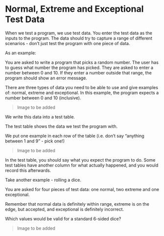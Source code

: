 # Normal, Extreme and Exceptional Test Data

When we test a program, we use test data. You enter the test data as the inputs to the program. The data should try to capture a range of different scenarios - don’t just test the program with one piece of data.

As an example:

You are asked to write a program that picks a random number. The user has to guess what number the program has picked. They are asked to enter a number between 0 and 10. If they enter a number outside that range, the program should show an error message.

There are three types of data you need to be able to use and give examples of: normal, extreme and exceptional. In this example, the program expects a number between 0 and 10 (inclusive).

> Image to be added

We write this data into a test table. 

The test table shows the data we test the program with. 

We put one example in each row of the table (i.e. don’t say “anything between 1 and 9” - pick one!)

> Image to be added

In the test table, you should say what you expect the program to do. Some test tables have another column for what actually happened, and you would record this afterwards.

Take another example - rolling a dice. 

You are asked for four pieces of test data: one normal, two extreme and one exceptional. 

Remember that normal data is definitely within range, extreme is on the edge, but accepted, and exceptional is definitely incorrect. 

Which values would be valid for a standard 6-sided dice?

> Image to be added

